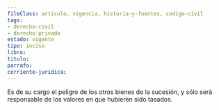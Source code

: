 ```yaml
---
fileClass: articulo, vigencia, historia-y-fuentes, codigo-civil
tags:
- derecho-civil
- derecho-privado
estado: vigente
tipo: inciso
libro:
titulo:
parrafo:
corriente-juridica:
---
```

Es de su cargo el peligro de los otros bienes de la sucesión, y sólo será responsable de los valores en que hubieren sido tasados.